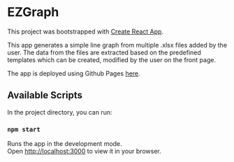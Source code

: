 # EZGraph

This project was bootstrapped with [Create React App](https://github.com/facebook/create-react-app).

This app generates a simple line graph from multiple .xlsx files added by the user. The data from the files are extracted based on the predefined templates which can be created, modified by the user on the front page.

The app is deployed using Github Pages [here](https://yjcho321.github.io/ezgraph/).

## Available Scripts

In the project directory, you can run:

### `npm start`

Runs the app in the development mode.\
Open [http://localhost:3000](http://localhost:3000) to view it in your browser.